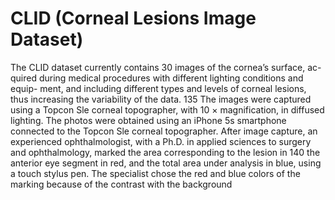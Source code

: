 # CLID (Corneal Lesions Image Dataset)

The CLID dataset currently contains 30 images of the cornea’s surface, ac- quired during medical procedures with different lighting conditions and equip- ment, and including different types and levels of corneal lesions, thus increasing the variability of the data. 135 The images were captured using a Topcon Sle corneal topographer, with 10 × magnification, in diffused lighting.  The photos were obtained using an iPhone 5s smartphone connected to the Topcon Sle corneal topographer. After image capture, an experienced ophthalmologist, with a Ph.D. in applied sciences to surgery and ophthalmology, marked the area corresponding to the lesion in 140 the anterior eye segment in red, and the total area under analysis in blue, using a touch stylus pen. The specialist chose the red and blue colors of the marking because of the contrast with the background
